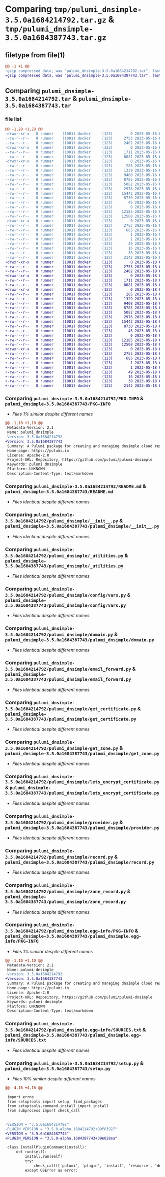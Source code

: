 # Comparing `tmp/pulumi_dnsimple-3.5.0a1684214792.tar.gz` & `tmp/pulumi_dnsimple-3.5.0a1684387743.tar.gz`

## filetype from file(1)

```diff
@@ -1 +1 @@
-gzip compressed data, was "pulumi_dnsimple-3.5.0a1684214792.tar", last modified: Tue May 16 05:37:04 2023, max compression
+gzip compressed data, was "pulumi_dnsimple-3.5.0a1684387743.tar", last modified: Thu May 18 05:44:01 2023, max compression
```

## Comparing `pulumi_dnsimple-3.5.0a1684214792.tar` & `pulumi_dnsimple-3.5.0a1684387743.tar`

### file list

```diff
@@ -1,28 +1,28 @@
-drwxr-xr-x   0 runner    (1001) docker     (123)        0 2023-05-16 05:37:04.645208 pulumi_dnsimple-3.5.0a1684214792/
--rw-r--r--   0 runner    (1001) docker     (123)     2753 2023-05-16 05:37:04.645208 pulumi_dnsimple-3.5.0a1684214792/PKG-INFO
--rw-r--r--   0 runner    (1001) docker     (123)     2402 2023-05-16 05:37:04.000000 pulumi_dnsimple-3.5.0a1684214792/README.md
-drwxr-xr-x   0 runner    (1001) docker     (123)        0 2023-05-16 05:37:04.641208 pulumi_dnsimple-3.5.0a1684214792/pulumi_dnsimple/
--rw-r--r--   0 runner    (1001) docker     (123)     1711 2023-05-16 05:37:04.000000 pulumi_dnsimple-3.5.0a1684214792/pulumi_dnsimple/__init__.py
--rw-r--r--   0 runner    (1001) docker     (123)     8081 2023-05-16 05:37:04.000000 pulumi_dnsimple-3.5.0a1684214792/pulumi_dnsimple/_utilities.py
-drwxr-xr-x   0 runner    (1001) docker     (123)        0 2023-05-16 05:37:04.645208 pulumi_dnsimple-3.5.0a1684214792/pulumi_dnsimple/config/
--rw-r--r--   0 runner    (1001) docker     (123)      285 2023-05-16 05:37:04.000000 pulumi_dnsimple-3.5.0a1684214792/pulumi_dnsimple/config/__init__.py
--rw-r--r--   0 runner    (1001) docker     (123)     1329 2023-05-16 05:37:04.000000 pulumi_dnsimple-3.5.0a1684214792/pulumi_dnsimple/config/vars.py
--rw-r--r--   0 runner    (1001) docker     (123)     9408 2023-05-16 05:37:04.000000 pulumi_dnsimple-3.5.0a1684214792/pulumi_dnsimple/domain.py
--rw-r--r--   0 runner    (1001) docker     (123)     8785 2023-05-16 05:37:04.000000 pulumi_dnsimple-3.5.0a1684214792/pulumi_dnsimple/email_forward.py
--rw-r--r--   0 runner    (1001) docker     (123)     5082 2023-05-16 05:37:04.000000 pulumi_dnsimple-3.5.0a1684214792/pulumi_dnsimple/get_certificate.py
--rw-r--r--   0 runner    (1001) docker     (123)     2976 2023-05-16 05:37:04.000000 pulumi_dnsimple-3.5.0a1684214792/pulumi_dnsimple/get_zone.py
--rw-r--r--   0 runner    (1001) docker     (123)    15442 2023-05-16 05:37:04.000000 pulumi_dnsimple-3.5.0a1684214792/pulumi_dnsimple/lets_encrypt_certificate.py
--rw-r--r--   0 runner    (1001) docker     (123)     8730 2023-05-16 05:37:04.000000 pulumi_dnsimple-3.5.0a1684214792/pulumi_dnsimple/provider.py
--rw-r--r--   0 runner    (1001) docker     (123)       45 2023-05-16 05:37:04.000000 pulumi_dnsimple-3.5.0a1684214792/pulumi_dnsimple/pulumi-plugin.json
--rw-r--r--   0 runner    (1001) docker     (123)        0 2023-05-16 05:37:04.000000 pulumi_dnsimple-3.5.0a1684214792/pulumi_dnsimple/py.typed
--rw-r--r--   0 runner    (1001) docker     (123)    12185 2023-05-16 05:37:04.000000 pulumi_dnsimple-3.5.0a1684214792/pulumi_dnsimple/record.py
--rw-r--r--   0 runner    (1001) docker     (123)    12508 2023-05-16 05:37:04.000000 pulumi_dnsimple-3.5.0a1684214792/pulumi_dnsimple/zone_record.py
-drwxr-xr-x   0 runner    (1001) docker     (123)        0 2023-05-16 05:37:04.645208 pulumi_dnsimple-3.5.0a1684214792/pulumi_dnsimple.egg-info/
--rw-r--r--   0 runner    (1001) docker     (123)     2753 2023-05-16 05:37:04.000000 pulumi_dnsimple-3.5.0a1684214792/pulumi_dnsimple.egg-info/PKG-INFO
--rw-r--r--   0 runner    (1001) docker     (123)      685 2023-05-16 05:37:04.000000 pulumi_dnsimple-3.5.0a1684214792/pulumi_dnsimple.egg-info/SOURCES.txt
--rw-r--r--   0 runner    (1001) docker     (123)        1 2023-05-16 05:37:04.000000 pulumi_dnsimple-3.5.0a1684214792/pulumi_dnsimple.egg-info/dependency_links.txt
--rw-r--r--   0 runner    (1001) docker     (123)        1 2023-05-16 05:37:04.000000 pulumi_dnsimple-3.5.0a1684214792/pulumi_dnsimple.egg-info/not-zip-safe
--rw-r--r--   0 runner    (1001) docker     (123)       49 2023-05-16 05:37:04.000000 pulumi_dnsimple-3.5.0a1684214792/pulumi_dnsimple.egg-info/requires.txt
--rw-r--r--   0 runner    (1001) docker     (123)       16 2023-05-16 05:37:04.000000 pulumi_dnsimple-3.5.0a1684214792/pulumi_dnsimple.egg-info/top_level.txt
--rw-r--r--   0 runner    (1001) docker     (123)       38 2023-05-16 05:37:04.645208 pulumi_dnsimple-3.5.0a1684214792/setup.cfg
--rw-r--r--   0 runner    (1001) docker     (123)     2142 2023-05-16 05:37:04.000000 pulumi_dnsimple-3.5.0a1684214792/setup.py
+drwxr-xr-x   0 runner    (1001) docker     (123)        0 2023-05-18 05:44:01.757540 pulumi_dnsimple-3.5.0a1684387743/
+-rw-r--r--   0 runner    (1001) docker     (123)     2753 2023-05-18 05:44:01.757540 pulumi_dnsimple-3.5.0a1684387743/PKG-INFO
+-rw-r--r--   0 runner    (1001) docker     (123)     2402 2023-05-18 05:44:01.000000 pulumi_dnsimple-3.5.0a1684387743/README.md
+drwxr-xr-x   0 runner    (1001) docker     (123)        0 2023-05-18 05:44:01.757540 pulumi_dnsimple-3.5.0a1684387743/pulumi_dnsimple/
+-rw-r--r--   0 runner    (1001) docker     (123)     1711 2023-05-18 05:44:01.000000 pulumi_dnsimple-3.5.0a1684387743/pulumi_dnsimple/__init__.py
+-rw-r--r--   0 runner    (1001) docker     (123)     8081 2023-05-18 05:44:01.000000 pulumi_dnsimple-3.5.0a1684387743/pulumi_dnsimple/_utilities.py
+drwxr-xr-x   0 runner    (1001) docker     (123)        0 2023-05-18 05:44:01.757540 pulumi_dnsimple-3.5.0a1684387743/pulumi_dnsimple/config/
+-rw-r--r--   0 runner    (1001) docker     (123)      285 2023-05-18 05:44:01.000000 pulumi_dnsimple-3.5.0a1684387743/pulumi_dnsimple/config/__init__.py
+-rw-r--r--   0 runner    (1001) docker     (123)     1329 2023-05-18 05:44:01.000000 pulumi_dnsimple-3.5.0a1684387743/pulumi_dnsimple/config/vars.py
+-rw-r--r--   0 runner    (1001) docker     (123)     9408 2023-05-18 05:44:01.000000 pulumi_dnsimple-3.5.0a1684387743/pulumi_dnsimple/domain.py
+-rw-r--r--   0 runner    (1001) docker     (123)     8785 2023-05-18 05:44:01.000000 pulumi_dnsimple-3.5.0a1684387743/pulumi_dnsimple/email_forward.py
+-rw-r--r--   0 runner    (1001) docker     (123)     5082 2023-05-18 05:44:01.000000 pulumi_dnsimple-3.5.0a1684387743/pulumi_dnsimple/get_certificate.py
+-rw-r--r--   0 runner    (1001) docker     (123)     2976 2023-05-18 05:44:01.000000 pulumi_dnsimple-3.5.0a1684387743/pulumi_dnsimple/get_zone.py
+-rw-r--r--   0 runner    (1001) docker     (123)    15442 2023-05-18 05:44:01.000000 pulumi_dnsimple-3.5.0a1684387743/pulumi_dnsimple/lets_encrypt_certificate.py
+-rw-r--r--   0 runner    (1001) docker     (123)     8730 2023-05-18 05:44:01.000000 pulumi_dnsimple-3.5.0a1684387743/pulumi_dnsimple/provider.py
+-rw-r--r--   0 runner    (1001) docker     (123)       45 2023-05-18 05:44:01.000000 pulumi_dnsimple-3.5.0a1684387743/pulumi_dnsimple/pulumi-plugin.json
+-rw-r--r--   0 runner    (1001) docker     (123)        0 2023-05-18 05:44:01.000000 pulumi_dnsimple-3.5.0a1684387743/pulumi_dnsimple/py.typed
+-rw-r--r--   0 runner    (1001) docker     (123)    12185 2023-05-18 05:44:01.000000 pulumi_dnsimple-3.5.0a1684387743/pulumi_dnsimple/record.py
+-rw-r--r--   0 runner    (1001) docker     (123)    12508 2023-05-18 05:44:01.000000 pulumi_dnsimple-3.5.0a1684387743/pulumi_dnsimple/zone_record.py
+drwxr-xr-x   0 runner    (1001) docker     (123)        0 2023-05-18 05:44:01.757540 pulumi_dnsimple-3.5.0a1684387743/pulumi_dnsimple.egg-info/
+-rw-r--r--   0 runner    (1001) docker     (123)     2753 2023-05-18 05:44:01.000000 pulumi_dnsimple-3.5.0a1684387743/pulumi_dnsimple.egg-info/PKG-INFO
+-rw-r--r--   0 runner    (1001) docker     (123)      685 2023-05-18 05:44:01.000000 pulumi_dnsimple-3.5.0a1684387743/pulumi_dnsimple.egg-info/SOURCES.txt
+-rw-r--r--   0 runner    (1001) docker     (123)        1 2023-05-18 05:44:01.000000 pulumi_dnsimple-3.5.0a1684387743/pulumi_dnsimple.egg-info/dependency_links.txt
+-rw-r--r--   0 runner    (1001) docker     (123)        1 2023-05-18 05:44:01.000000 pulumi_dnsimple-3.5.0a1684387743/pulumi_dnsimple.egg-info/not-zip-safe
+-rw-r--r--   0 runner    (1001) docker     (123)       49 2023-05-18 05:44:01.000000 pulumi_dnsimple-3.5.0a1684387743/pulumi_dnsimple.egg-info/requires.txt
+-rw-r--r--   0 runner    (1001) docker     (123)       16 2023-05-18 05:44:01.000000 pulumi_dnsimple-3.5.0a1684387743/pulumi_dnsimple.egg-info/top_level.txt
+-rw-r--r--   0 runner    (1001) docker     (123)       38 2023-05-18 05:44:01.757540 pulumi_dnsimple-3.5.0a1684387743/setup.cfg
+-rw-r--r--   0 runner    (1001) docker     (123)     2142 2023-05-18 05:44:01.000000 pulumi_dnsimple-3.5.0a1684387743/setup.py
```

### Comparing `pulumi_dnsimple-3.5.0a1684214792/PKG-INFO` & `pulumi_dnsimple-3.5.0a1684387743/PKG-INFO`

 * *Files 1% similar despite different names*

```diff
@@ -1,10 +1,10 @@
 Metadata-Version: 2.1
 Name: pulumi_dnsimple
-Version: 3.5.0a1684214792
+Version: 3.5.0a1684387743
 Summary: A Pulumi package for creating and managing dnsimple cloud resources.
 Home-page: https://pulumi.io
 License: Apache-2.0
 Project-URL: Repository, https://github.com/pulumi/pulumi-dnsimple
 Keywords: pulumi dnsimple
 Platform: UNKNOWN
 Description-Content-Type: text/markdown
```

### Comparing `pulumi_dnsimple-3.5.0a1684214792/README.md` & `pulumi_dnsimple-3.5.0a1684387743/README.md`

 * *Files identical despite different names*

### Comparing `pulumi_dnsimple-3.5.0a1684214792/pulumi_dnsimple/__init__.py` & `pulumi_dnsimple-3.5.0a1684387743/pulumi_dnsimple/__init__.py`

 * *Files identical despite different names*

### Comparing `pulumi_dnsimple-3.5.0a1684214792/pulumi_dnsimple/_utilities.py` & `pulumi_dnsimple-3.5.0a1684387743/pulumi_dnsimple/_utilities.py`

 * *Files identical despite different names*

### Comparing `pulumi_dnsimple-3.5.0a1684214792/pulumi_dnsimple/config/vars.py` & `pulumi_dnsimple-3.5.0a1684387743/pulumi_dnsimple/config/vars.py`

 * *Files identical despite different names*

### Comparing `pulumi_dnsimple-3.5.0a1684214792/pulumi_dnsimple/domain.py` & `pulumi_dnsimple-3.5.0a1684387743/pulumi_dnsimple/domain.py`

 * *Files identical despite different names*

### Comparing `pulumi_dnsimple-3.5.0a1684214792/pulumi_dnsimple/email_forward.py` & `pulumi_dnsimple-3.5.0a1684387743/pulumi_dnsimple/email_forward.py`

 * *Files identical despite different names*

### Comparing `pulumi_dnsimple-3.5.0a1684214792/pulumi_dnsimple/get_certificate.py` & `pulumi_dnsimple-3.5.0a1684387743/pulumi_dnsimple/get_certificate.py`

 * *Files identical despite different names*

### Comparing `pulumi_dnsimple-3.5.0a1684214792/pulumi_dnsimple/get_zone.py` & `pulumi_dnsimple-3.5.0a1684387743/pulumi_dnsimple/get_zone.py`

 * *Files identical despite different names*

### Comparing `pulumi_dnsimple-3.5.0a1684214792/pulumi_dnsimple/lets_encrypt_certificate.py` & `pulumi_dnsimple-3.5.0a1684387743/pulumi_dnsimple/lets_encrypt_certificate.py`

 * *Files identical despite different names*

### Comparing `pulumi_dnsimple-3.5.0a1684214792/pulumi_dnsimple/provider.py` & `pulumi_dnsimple-3.5.0a1684387743/pulumi_dnsimple/provider.py`

 * *Files identical despite different names*

### Comparing `pulumi_dnsimple-3.5.0a1684214792/pulumi_dnsimple/record.py` & `pulumi_dnsimple-3.5.0a1684387743/pulumi_dnsimple/record.py`

 * *Files identical despite different names*

### Comparing `pulumi_dnsimple-3.5.0a1684214792/pulumi_dnsimple/zone_record.py` & `pulumi_dnsimple-3.5.0a1684387743/pulumi_dnsimple/zone_record.py`

 * *Files identical despite different names*

### Comparing `pulumi_dnsimple-3.5.0a1684214792/pulumi_dnsimple.egg-info/PKG-INFO` & `pulumi_dnsimple-3.5.0a1684387743/pulumi_dnsimple.egg-info/PKG-INFO`

 * *Files 1% similar despite different names*

```diff
@@ -1,10 +1,10 @@
 Metadata-Version: 2.1
 Name: pulumi-dnsimple
-Version: 3.5.0a1684214792
+Version: 3.5.0a1684387743
 Summary: A Pulumi package for creating and managing dnsimple cloud resources.
 Home-page: https://pulumi.io
 License: Apache-2.0
 Project-URL: Repository, https://github.com/pulumi/pulumi-dnsimple
 Keywords: pulumi dnsimple
 Platform: UNKNOWN
 Description-Content-Type: text/markdown
```

### Comparing `pulumi_dnsimple-3.5.0a1684214792/pulumi_dnsimple.egg-info/SOURCES.txt` & `pulumi_dnsimple-3.5.0a1684387743/pulumi_dnsimple.egg-info/SOURCES.txt`

 * *Files identical despite different names*

### Comparing `pulumi_dnsimple-3.5.0a1684214792/setup.py` & `pulumi_dnsimple-3.5.0a1684387743/setup.py`

 * *Files 10% similar despite different names*

```diff
@@ -4,16 +4,16 @@
 
 import errno
 from setuptools import setup, find_packages
 from setuptools.command.install import install
 from subprocess import check_call
 
 
-VERSION = "3.5.0a1684214792"
-PLUGIN_VERSION = "3.5.0-alpha.1684214792+89f83927"
+VERSION = "3.5.0a1684387743"
+PLUGIN_VERSION = "3.5.0-alpha.1684387743+39e028ea"
 
 class InstallPluginCommand(install):
     def run(self):
         install.run(self)
         try:
             check_call(['pulumi', 'plugin', 'install', 'resource', 'dnsimple', PLUGIN_VERSION])
         except OSError as error:
```

